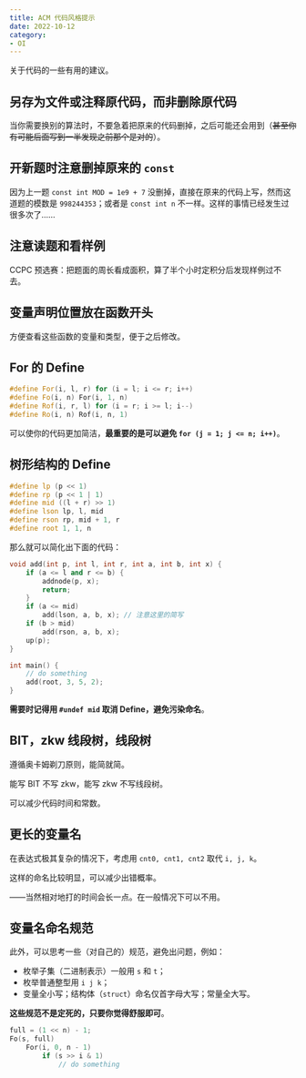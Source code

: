 ```yaml
---
title: ACM 代码风格提示
date: 2022-10-12
category: 
- OI
---
```


关于代码的一些有用的建议。

<!-- More -->

## 另存为文件或注释原代码，而非删除原代码
当你需要换别的算法时，不要急着把原来的代码删掉，之后可能还会用到（~~甚至你有可能后面写到一半发现之前那个是对的~~）。

## 开新题时注意删掉原来的 `const`
因为上一题 `const int MOD = 1e9 + 7` 没删掉，直接在原来的代码上写，然而这道题的模数是 `998244353`；或者是 `const int n` 不一样。这样的事情已经发生过很多次了……

## 注意读题和看样例
CCPC 预选赛：把题面的周长看成面积，算了半个小时定积分后发现样例过不去。

## 变量声明位置放在函数开头
方便查看这些函数的变量和类型，便于之后修改。

## For 的 Define
```cpp
#define For(i, l, r) for (i = l; i <= r; i++)
#define Fo(i, n) For(i, 1, n)
#define Rof(i, r, l) for (i = r; i >= l; i--)
#define Ro(i, n) Rof(i, n, 1)
```

可以使你的代码更加简洁，**最重要的是可以避免 `for (j = 1; j <= n; i++)`**。

## 树形结构的 Define
```cpp
#define lp (p << 1)
#define rp (p << 1 | 1)
#define mid ((l + r) >> 1)
#define lson lp, l, mid
#define rson rp, mid + 1, r
#define root 1, 1, n
```

那么就可以简化出下面的代码：

```cpp
void add(int p, int l, int r, int a, int b, int x) {
    if (a <= l and r <= b) {
        addnode(p, x);
        return;
    }
    if (a <= mid)
        add(lson, a, b, x); // 注意这里的简写
    if (b > mid)
        add(rson, a, b, x);
    up(p);
}

int main() {
    // do something
    add(root, 3, 5, 2);
}
```

**需要时记得用 `#undef mid` 取消 Define，避免污染命名**。

## BIT，zkw 线段树，线段树
遵循奥卡姆剃刀原则，能简就简。

能写 BIT 不写 zkw，能写 zkw 不写线段树。

可以减少代码时间和常数。

## 更长的变量名
在表达式极其复杂的情况下，考虑用 `cnt0, cnt1, cnt2` 取代 `i, j, k`。

这样的命名比较明显，可以减少出错概率。

——当然相对地打的时间会长一点。在一般情况下可以不用。

## 变量名命名规范
此外，可以思考一些（对自己的）规范，避免出问题，例如：

* 枚举子集（二进制表示）一般用 `s` 和 `t`；
* 枚举普通整型用 `i j k`；
* 变量全小写；结构体（`struct`）命名仅首字母大写；常量全大写。

**这些规范不是定死的，只要你觉得舒服即可**。

```cpp
full = (1 << n) - 1;
Fo(s, full)
    For(i, 0, n - 1)
        if (s >> i & 1)
            // do something
```